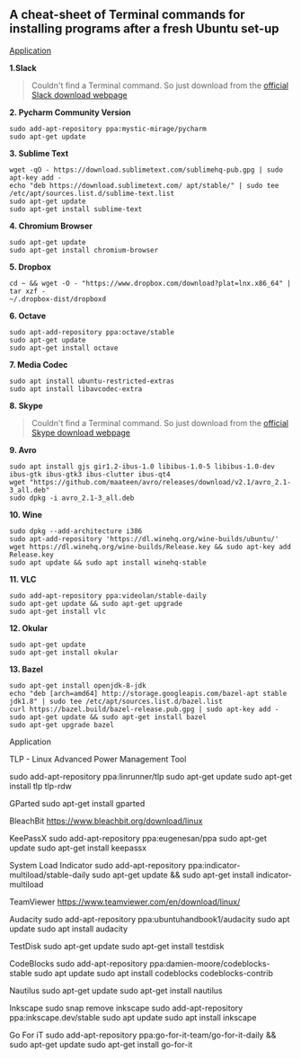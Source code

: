 ## A cheat-sheet of Terminal commands for installing programs after a fresh Ubuntu set-up 

[Application](#Application)

**1.Slack**		

> Couldn't find a Terminal command. So just download from the [official Slack download webpage](https://slack.com/downloads/linux)
		
**2. Pycharm Community Version**		

```
sudo add-apt-repository ppa:mystic-mirage/pycharm
sudo apt-get update
```		
		
**3. Sublime Text**	
```
wget -qO - https://download.sublimetext.com/sublimehq-pub.gpg | sudo apt-key add -
echo "deb https://download.sublimetext.com/ apt/stable/" | sudo tee /etc/apt/sources.list.d/sublime-text.list
sudo apt-get update
sudo apt-get install sublime-text
```		
**4. Chromium Browser**		
```
sudo apt-get update
sudo apt-get install chromium-browser
```		
**5. Dropbox**		
```
cd ~ && wget -O - "https://www.dropbox.com/download?plat=lnx.x86_64" | tar xzf -
~/.dropbox-dist/dropboxd
```		
		
**6. Octave**	
```
sudo apt-add-repository ppa:octave/stable
sudo apt-get update
sudo apt-get install octave
```		
**7. Media Codec**		
```
sudo apt install ubuntu-restricted-extras
sudo apt install libavcodec-extra
```		
**8. Skype**	

> Couldn't find a Terminal command. So just download from the [official Skype download webpage](https://www.skype.com/en/download-skype/skype-for-computer/)
		
**9. Avro**	
```
sudo apt install gjs gir1.2-ibus-1.0 libibus-1.0-5 libibus-1.0-dev ibus-gtk ibus-gtk3 ibus-clutter ibus-qt4
wget "https://github.com/maateen/avro/releases/download/v2.1/avro_2.1-3_all.deb"
sudo dpkg -i avro_2.1-3_all.deb
```		
**10. Wine**
```
sudo dpkg --add-architecture i386
sudo apt-add-repository 'https://dl.winehq.org/wine-builds/ubuntu/'
wget https://dl.winehq.org/wine-builds/Release.key && sudo apt-key add Release.key
sudo apt update && sudo apt install winehq-stable
```		
**11. VLC**		
```
sudo add-apt-repository ppa:videolan/stable-daily
sudo apt-get update && sudo apt-get upgrade
sudo apt-get install vlc
```		
**12. Okular**	
```
sudo apt-get update
sudo apt-get install okular
```
**13. Bazel**
```
sudo apt-get install openjdk-8-jdk
echo "deb [arch=amd64] http://storage.googleapis.com/bazel-apt stable jdk1.8" | sudo tee /etc/apt/sources.list.d/bazel.list
curl https://bazel.build/bazel-release.pub.gpg | sudo apt-key add -
sudo apt-get update && sudo apt-get install bazel
sudo apt-get upgrade bazel
```

Application

TLP - Linux Advanced Power Management Tool

sudo add-apt-repository ppa:linrunner/tlp
sudo apt-get update
sudo apt-get install tlp tlp-rdw

GParted
sudo apt-get install gparted

BleachBit
https://www.bleachbit.org/download/linux

KeePassX
sudo add-apt-repository ppa:eugenesan/ppa
sudo apt-get update
sudo apt-get install keepassx

System Load Indicator
sudo add-apt-repository ppa:indicator-multiload/stable-daily
sudo apt-get update && sudo apt-get install indicator-multiload

TeamViewer
https://www.teamviewer.com/en/download/linux/

Audacity
sudo add-apt-repository ppa:ubuntuhandbook1/audacity
sudo apt update
sudo apt install audacity

TestDisk 
sudo apt-get update
sudo apt-get install testdisk

CodeBlocks
sudo add-apt-repository ppa:damien-moore/codeblocks-stable
sudo apt update
sudo apt install codeblocks codeblocks-contrib


Nautilus
sudo apt-get update
sudo apt-get install nautilus

Inkscape
sudo snap remove inkscape
sudo add-apt-repository ppa:inkscape.dev/stable
sudo apt update
sudo apt install inkscape

Go For iT
sudo add-apt-repository ppa:go-for-it-team/go-for-it-daily && sudo apt-get update
sudo apt-get install go-for-it
